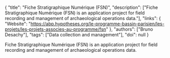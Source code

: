 {
  "title": "Fiche Stratigraphique Numérique (FSN)",
  "description": ["Fiche Stratigraphique Numérique (FSN) is an application project for field recording and management of archaeological operations data."],
  "links": {
    "Website": "https://abp.hypotheses.org/le-programme-bassin-parisien/les-projets/les-projets-associes-au-programme/fsn"
  },
  "authors": ["Bruno Desachy"],
  "tags": ["Data collection and management"],
  "doi": null
}

<!-- Generated by csv2md.R – do not edit by hand -->

Fiche Stratigraphique Numérique (FSN) is an application project for field recording and management of archaeological operations data.